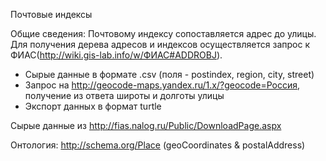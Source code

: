 Почтовые индексы

Общие сведения: 
Почтовому индексу сопоставляется адрес до улицы. Для получения дерева адресов и индексов осуществляется запрос к ФИАС(http://wiki.gis-lab.info/w/ФИАС#ADDROBJ).

* Сырые данные в формате .csv (поля - postindex, region, city, street)
* Запрос на http://geocode-maps.yandex.ru/1.x/?geocode=Россия, получение из ответа широты и долготы улицы
* Экспорт данных в формат turtle

Сырые данные из http://fias.nalog.ru/Public/DownloadPage.aspx

Онтология: 
http://schema.org/Place (geoCoordinates & postalAddress)